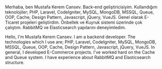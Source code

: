 Merhaba, ben Mustafa Kerem Cansev. Back-end geliştiricisiyim. Kullandığım teknolojiler; PHP, Laravel, CodeIgniter, MySQL, MongoDB, MSSQL, Queue, OOP, Cache, Design Pattern, Javascript, jQuery, VueJS. Genel olarak E-Ticaret projeleri geliştirdim. Önbellek ve Kuyruk sistemi üzerinde çok çalıştım. RabbitMQ ve Elasticsearch yapılarını deneyimledim.

Hello, I'm Mustafa Kerem Cansev. I am a backend developer. The technologies which I use are; PHP, Laravel, CodeIgniter, MySQL, MongoDB, MSSQL, Queue, OOP, Cache, Design Pattern, Javascript, jQuery, VueJS. In general, I developed E-Commerce projects. I've worked hard on the Cache and Queue system. I have experience about RabbitMQ and Elasticsearch structure.
